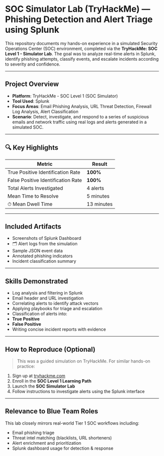 #  SOC Simulator Lab (TryHackMe) — Phishing Detection and Alert Triage using Splunk

This repository documents my hands-on experience in a simulated Security Operations Center (SOC) environment, completed via the **TryHackMe: SOC Level 1 - Simulator Lab**. The goal was to analyze real-time alerts in Splunk, identify phishing attempts, classify events, and escalate incidents according to severity and confidence.

---

##  Project Overview

- **Platform**: TryHackMe - SOC Level 1 (SOC Simulator)
- **Tool Used**: Splunk
- **Focus Areas**: Email Phishing Analysis, URL Threat Detection, Firewall Log Analysis, Alert Classification
- **Scenario**: Detect, investigate, and respond to a series of suspicious emails and network traffic using real logs and alerts generated in a simulated SOC.

---

## 🔍 Key Highlights

| Metric                          | Result           |
|-------------------------------|------------------|
|  True Positive Identification Rate | **100%**          |
| False Positive Identification Rate | **100%**          |
|  Total Alerts Investigated    | 4 alerts         |
|  Mean Time to Resolve         | 5 minutes        |
| ⏱ Mean Dwell Time              | 13 minutes       |

---

##  Included Artifacts

-  Screenshots of Splunk Dashboard
- 🗂 Alert logs from the simulation
-  Sample JSON event data
-  Annotated phishing indicators
-  Incident classification summary

---

## Skills Demonstrated

- Log analysis and filtering in Splunk
-  Email header and URL investigation
-  Correlating alerts to identify attack vectors
- Applying playbooks for triage and escalation
-  Classification of alerts into:
  - **True Positive**
  - **False Positive**
-  Writing concise incident reports with evidence

---


##  How to Reproduce (Optional)

> This was a guided simulation on TryHackMe. For similar hands-on practice:
1. Sign up at [tryhackme.com](https://tryhackme.com)
2. Enroll in the **SOC Level 1 Learning Path**
3. Launch the **SOC Simulator Lab**
4. Follow instructions to investigate alerts using the Splunk interface

---

## Relevance to Blue Team Roles

This lab closely mirrors real-world Tier 1 SOC workflows including:

- Email phishing triage
- Threat intel matching (blacklists, URL shorteners)
- Alert enrichment and prioritization
- Splunk dashboard usage for detection & response



